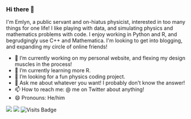 ### Hi there 👋

I'm Emlyn, a public servant and on-hiatus physicist, interested in too many things for one life! I like playing with data, and simulating physics and mathematics problems with code. I enjoy working in Python and R, and begrudgingly use C++ and Mathematica. I'm looking to get into blogging, and expanding my circle of online friends! 

- 🔭 I’m currently working on my personal website, and flexing my design muscles in the process!
- 🌱 I’m currently learning more R.
- 🤔 I’m looking for a fun physics coding project.
- 💬 Ask me about whatever you want! I probably don't know the answer!
- 📫 How to reach me: @ me on Twitter about anything!
- 😄 Pronouns: He/him

[<img src="https://img.shields.io/badge/twitter-%231DA1F2.svg?&style=for-the-badge&logo=twitter&logoColor=white" />](https://twitter.com/emlynsg) [<img src="https://img.shields.io/badge/linkedin-%230077B5.svg?&style=for-the-badge&logo=linkedin&logoColor=white" />](https://www.linkedin.com/in/emlynsg/) ![Visits Badge](https://badges.pufler.dev/visits/emlynsg/emlynsg?style=for-the-badge ) 

